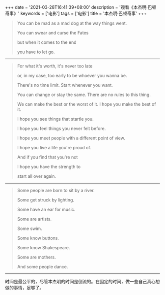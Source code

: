 +++
date = '2021-03-28T16:41:39+08:00'
description = '观看《本杰明·巴顿奇事》'
keywords = ['电影']
tags = ['电影']
title = '本杰明·巴顿奇事'
+++

> You can be mad as a mad dog at the way things went.
>
> You can swear and curse the Fates
>
> but when it comes to the end
>
> you have to let go.

---

> For what it's worth, it's never too late
>
> or, in my case, too early to be whoever you wanna be.
>
> There's no time limit. Start whenever you want.
>
> You can change or stay the same. There are no rules to this thing.
>
> We can make the best or the worst of it. I hope you make the best of it.
>
> I hope you see things that startle you.
>
> I hope you feel things you never felt before.
>
> I hope you meet people with a different point of view.
>
> I hope you live a life you're proud of.
>
> And if you find that you're not
>
> I hope you have the strength to
>
> start all over again.

---

> Some people are born to sit by a river.
>
> Some get struck by lighting.
>
> Some have an ear for music.
>
> Some are artists.
>
> Some swim.
>
> Some know buttons.
>
> Some know Shakespeare.
>
> Some are mothers.
>
> And some people dance.

---

时间是最公平的，尽管本杰明的时间是倒流的。在固定的时间，做一些自己真心想做的事情，足够了。
